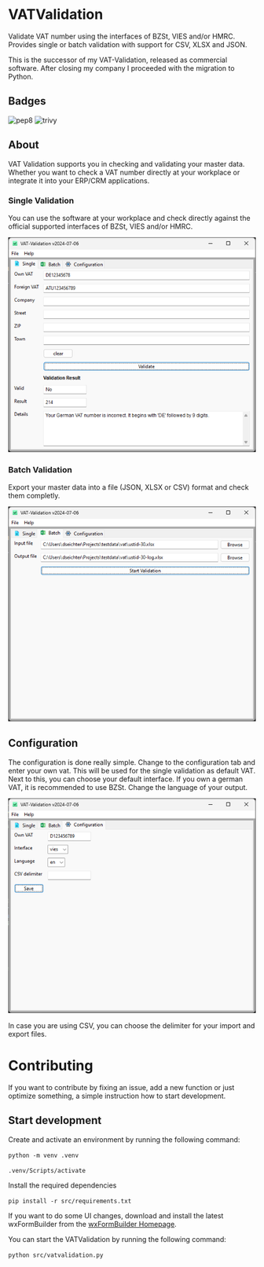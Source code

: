 # VATValidation

Validate VAT number using the interfaces of BZSt, VIES and/or HMRC. Provides single or batch validation with support for CSV, XLSX and JSON.

This is the successor of my VAT-Validation, released as commercial software. After closing my company I proceeded with the migration to Python.

## Badges

![pep8](https://github.com/dseichter/VATValidation/actions/workflows/pep8.yml/badge.svg)
![trivy](https://github.com/dseichter/VATValidation/actions/workflows/trivy.yml/badge.svg)

## About

VAT Validation supports you in checking and validating your master data. Whether you want to check a VAT number directly at your workplace or integrate it into your ERP/CRM applications.

### Single Validation

You can use the software at your workplace and check directly against the official supported interfaces of BZSt, VIES and/or HMRC.

![single validation](images/single.png "VAT Validation Single Validtion")

### Batch Validation

Export your master data into a file (JSON, XLSX or CSV) format and check them completly.

![batch validation](images/batch.png "VAT Validation Batch Processing")

## Configuration

The configuration is done really simple. Change to the configuration tab and enter your own vat. This will be used for the single validation as default VAT. 
Next to this, you can choose your default interface. If you own a german VAT, it is recommended to use BZSt. Change the language of your output.

![configuration](images/config.png "VAT Validation Configuration")

In case you are using CSV, you can choose the delimiter for your import and export files.

# Contributing

If you want to contribute by fixing an issue, add a new function or just optimize something, a simple instruction how to start development.

## Start development

Create and activate an environment by running the following command:

```python -m venv .venv```

```.venv/Scripts/activate```

Install the required dependencies

```pip install -r src/requirements.txt```

If you want to do some UI changes, download and install the latest wxFormBuilder from the [wxFormBuilder Homepage](https://github.com/wxFormBuilder/wxFormBuilder).

You can start the VATValidation by running the following command:

```python src/vatvalidation.py```
